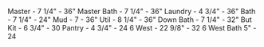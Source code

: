 Master - 7 1/4" - 36"
Master Bath - 7 1/4" - 36"
Laundry - 4 3/4" - 36"
Bath - 7 1/4" - 24"
Mud - 7 - 36"
Util - 8 1/4" - 36"
Down Bath - 7 1/4" - 32"
But Kit - 6 3/4" - 30
Pantry - 4 3/4" - 24
6 West - 22 9/8" - 32
6 West Bath 5" - 24